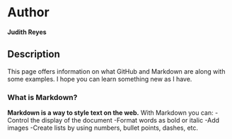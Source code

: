 # Author
**Judith Reyes** 

## Description
This page offers information on what GitHub and Markdown are along with some examples. I hope you can learn something new as I have. 

### What is Markdown? 
**Markdown is a way to style text on the web.**
With Markdown you can:
-Control the display of the document
-Format words as bold or italic
-Add images
-Create lists by using numbers, bullet points, dashes, etc.
